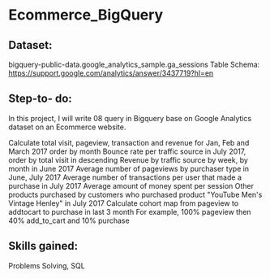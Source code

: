 # Ecommerce_BigQuery
## Dataset:
bigquery-public-data.google_analytics_sample.ga_sessions 
Table Schema: https://support.google.com/analytics/answer/3437719?hl=en

## Step-to- do:
In this project, I will write 08 query in Bigquery base on Google Analytics dataset on an Ecommerce website.

Calculate total visit, pageview, transaction and revenue for Jan, Feb and March 2017 order by month
Bounce rate per traffic source in July 2017, order by total visit in descending
Revenue by traffic source by week, by month in June 2017
Average number of pageviews by purchaser type in June, July 2017
Average number of transactions per user that made a purchase in July 2017
Average amount of money spent per session
Other products purchased by customers who purchased product "YouTube Men's Vintage Henley" in July 2017
Calculate cohort map from pageview to addtocart to purchase in last 3 month For example, 100% pageview then 40% add_to_cart and 10% purchase
## Skills gained:
Problems Solving, SQL
